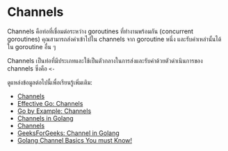 # Channels

Channels คือท่อที่เชื่อมต่อระหว่าง goroutines ที่ทำงานพร้อมกัน (concurrent goroutines) คุณสามารถส่งค่าเข้าไปใน channels จาก goroutine หนึ่ง และรับค่าเหล่านั้นได้ใน goroutine อื่น ๆ

Channels เป็นท่อที่มีประเภทและใช้เป็นตัวกลางในการส่งและรับค่าด้วยตัวดำเนินการของ channels ซึ่งคือ `<-`

ดูแหล่งข้อมูลต่อไปนี้เพื่อเรียนรู้เพิ่มเติม:

- [Channels](https://go.dev/tour/concurrency/2)
- [Effective Go: Channels](https://go.dev/doc/effective_go#channels)
- [Go by Example: Channels](https://gobyexample.com/channels)
- [Channels in Golang](https://golangbot.com/channels/)
- [Channels](https://www.youtube.com/watch?v=e4bu9g-bYtg)
- [GeeksForGeeks: Channel in Golang](https://www.geeksforgeeks.org/channel-in-golang/)
- [Golang Channel Basics You must Know!](https://youtu.be/LgCmPHqAuf4)
